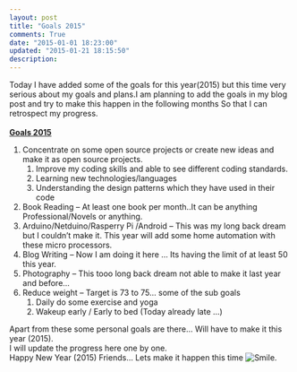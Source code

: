 ```yaml
---
layout: post
title: "Goals 2015"
comments: True
date: "2015-01-01 18:23:00"
updated: "2015-01-21 18:15:50"
description: 
---
```


<div class="css-full-post-content js-full-post-content">
<div dir="ltr" style="text-align: left;" trbidi="on">Today I have added some of the goals for this year(2015) but this time very serious about my goals and plans.I am planning to add the goals in my blog post and try to make this happen in the following months So that I can retrospect my progress.<br /><br /><strong><u>Goals 2015</u></strong><br /><ol><li>Concentrate on some open source projects or create new ideas and make it as open source projects.  <ol><li>Improve my coding skills and able to see different coding standards.  </li><li>Learning new technologies/languages  </li><li>Understanding the design patterns which they have used in their code </li></ol></li><li>Book Reading – At least one book per month..It can be anything Professional/Novels or anything.  </li><li>Arduino/Netduino/Rasperry Pi /Android – This was my long back dream but I couldn’t make it. This year will add some home automation with these micro processors.  </li><li>Blog Writing – Now I am doing it here … Its having the limit of at least 50 this year.  </li><li>Photography – This tooo long back dream not able to make it last year and before…  </li><li>Reduce weight – Target is 73 to 75… some of the sub goals  <ol><li>Daily do some exercise and yoga  </li><li>Wakeup early / Early to bed (Today already late …)</li></ol></li></ol>Apart from these some personal goals are there… Will have to make it this year (2015).<br />I will update the progress here one by one.<br />Happy New Year (2015) Friends… Lets make it happen this time <img alt="Smile" class="wlEmoticon wlEmoticon-smile" src="http://lh5.ggpht.com/-MYNGCQ5P-mM/VKWRNBbPemI/AAAAAAAALBs/YBzMEPHrPx8/wlEmoticon-smile%25255B2%25255D.png?imgmax=800" style="border-bottom-style: none; border-left-style: none; border-right-style: none; border-top-style: none;" />.</div>
</div>